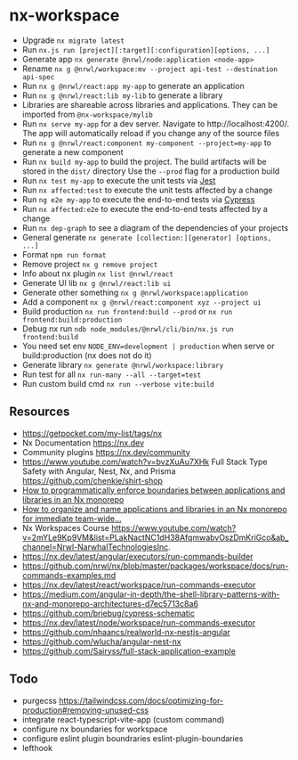 # nx-workspace

- Upgrade `nx migrate latest`
- Run `nx.js run [project][:target][:configuration][options, ...]`
- Generate app `nx generate @nrwl/node:application <node-app>`
- Rename `nx g @nrwl/workspace:mv --project api-test --destination api-spec`
- Run `nx g @nrwl/react:app my-app` to generate an application
- Run `nx g @nrwl/react:lib my-lib` to generate a library
- Libraries are shareable across libraries and applications. They can be imported from `@nx-workspace/mylib`
- Run `nx serve my-app` for a dev server. Navigate to http://localhost:4200/.
  The app will automatically reload if you change any of the source files
- Run `nx g @nrwl/react:component my-component --project=my-app` to generate a new component
- Run `nx build my-app` to build the project. The build artifacts will be stored in the `dist/` directory
  Use the `--prod` flag for a production build
- Run `nx test my-app` to execute the unit tests via [Jest](https://jestjs.io)
- Run `nx affected:test` to execute the unit tests affected by a change
- Run `ng e2e my-app` to execute the end-to-end tests via [Cypress](https://www.cypress.io)
- Run `nx affected:e2e` to execute the end-to-end tests affected by a change
- Run `nx dep-graph` to see a diagram of the dependencies of your projects
- General generate `nx generate [collection:][generator] [options, ...]`
- Format `npm run format`
- Remove project `nx g remove project`
- Info about nx plugin `nx list @nrwl/react`
- Generate UI lib `nx g @nrwl/react:lib ui`
- Generate other something `nx g @nrwl/workspace:application`
- Add a component `nx g @nrwl/react:component xyz --project ui`
- Build production `nx run frontend:build --prod` or `nx run frontend:build:production`
- Debug nx run `ndb node_modules/@nrwl/cli/bin/nx.js run frontend:build`
- You need set env `NODE_ENV=development | production` when serve or build:production (nx does not do it)
- Generate library `nx generate @nrwl/workspace:library`
- Run test for all `nx run-many --all --target=test`
- Run custom build cmd `nx run --verbose vite:build`

## Resources

- https://getpocket.com/my-list/tags/nx
- Nx Documentation https://nx.dev
- Community plugins https://nx.dev/community
- https://www.youtube.com/watch?v=bvzXuAu7XHk Full Stack Type Safety with Angular, Nest, Nx, and Prisma https://github.com/chenkie/shirt-shop
- [How to programmatically enforce boundaries between applications and libraries in an Nx monorepo](https://medium.com/showpad-engineering/how-to-programmatically-enforce-boundaries-between-applications-and-libraries-in-an-nx-monorepo-39bf8fbec6ba)
- [How to organize and name applications and libraries in an Nx monorepo for immediate team-wide…](https://medium.com/showpad-engineering/how-to-organize-and-name-applications-and-libraries-in-an-nx-monorepo-for-immediate-team-wide-9876510dbe28)
- Nx Workspaces Course https://www.youtube.com/watch?v=2mYLe9Kp9VM&list=PLakNactNC1dH38AfqmwabvOszDmKriGco&ab_channel=Nrwl-NarwhalTechnologiesInc.
- https://nx.dev/latest/angular/executors/run-commands-builder
- https://github.com/nrwl/nx/blob/master/packages/workspace/docs/run-commands-examples.md
- https://nx.dev/latest/react/workspace/run-commands-executor
- https://medium.com/angular-in-depth/the-shell-library-patterns-with-nx-and-monorepo-architectures-d7ec5713c8a6
- https://github.com/briebug/cypress-schematic
- https://nx.dev/latest/node/workspace/run-commands-executor
- https://github.com/nhaancs/realworld-nx-nestjs-angular
- https://github.com/wlucha/angular-nest-nx
- https://github.com/Sairyss/full-stack-application-example

## Todo

- purgecss https://tailwindcss.com/docs/optimizing-for-production#removing-unused-css
- integrate react-typescript-vite-app (custom command)
- configure nx boundaries for workspace
- configure eslint plugin boundraries eslint-plugin-boundaries
- lefthook
